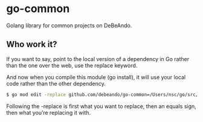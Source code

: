 # go-common

Golang library for common projects on DeBeAndo.

## Who work it?

If you want to say, point to the local version of a dependency in Go rather than the one over the web, use the replace keyword.

And now when you compile this module (go install), it will use your local code rather than the other dependency.

```bash
$ go mod edit -replace github.com/debeando/go-common=/Users/nsc/go/src/github.com/debeando/demo
```

Following the -replace is first what you want to replace, then an equals sign, then what you’re replacing it with.
